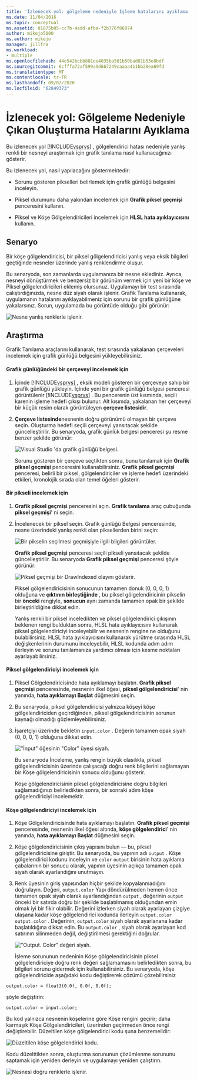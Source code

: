 ```yaml
---
title: 'İzlenecek yol: gölgeleme nedeniyle Işleme hatalarını ayıklama | Microsoft Docs'
ms.date: 11/04/2016
ms.topic: conceptual
ms.assetid: 01875b05-cc7b-4add-afba-f2b776f86974
author: mikejo5000
ms.author: mikejo
manager: jillfra
ms.workload:
- multiple
ms.openlocfilehash: 44e542bcbb801ee4035ba501b50bad81b53e8bdf
ms.sourcegitcommit: 6cfffa72af599a9d667249caaaa411bb28ea69fd
ms.translationtype: MT
ms.contentlocale: tr-TR
ms.lasthandoff: 09/02/2020
ms.locfileid: "62849373"
---
```

# <a name="walkthrough-debugging-rendering-errors-due-to-shading"></a>İzlenecek yol: Gölgeleme Nedeniyle Çıkan Oluşturma Hatalarını Ayıklama
Bu izlenecek yol [!INCLUDE[vsprvs](../../code-quality/includes/vsprvs_md.md)] , gölgelendirici hatası nedeniyle yanlış renkli bir nesneyi araştırmak için grafik tanılama nasıl kullanacağınızı gösterir.

 Bu izlenecek yol, nasıl yapılacağını göstermektedir:

- Sorunu gösteren pikselleri belirlemek için grafik günlüğü belgesini inceleyin.

- Piksel durumunu daha yakından incelemek için **Grafik piksel geçmişi** penceresini kullanın.

- Piksel ve Köşe Gölgelendiricileri incelemek için **HLSL hata ayıklayıcısını** kullanın.

## <a name="scenario"></a>Senaryo
 Bir köşe gölgelendiricisi, bir piksel gölgelendiricisi yanlış veya eksik bilgileri geçtiğinde nesneler üzerinde yanlış renklendirme oluşur.

 Bu senaryoda, son zamanlarda uygulamanıza bir nesne eklediniz. Ayrıca, nesneyi dönüştürmek ve benzersiz bir görünüm vermek için yeni bir köşe ve Piksel gölgelendiricileri eklemiş olursunuz. Uygulamayı bir test sırasında çalıştırdığınızda, nesne düz siyah olarak işlenir. Grafik Tanılama kullanarak, uygulamanın hatalarını ayıklayabilmeniz için sorunu bir grafik günlüğüne yakalarsınız. Sorun, uygulamada bu görüntüde olduğu gibi görünür:

 ![Nesne yanlış renklerle işlenir.](media/gfx_diag_demo_render_error_shader_problem.png "gfx_diag_demo_render_error_shader_problem")

## <a name="investigation"></a>Araştırma
 Grafik Tanılama araçlarını kullanarak, test sırasında yakalanan çerçeveleri incelemek için grafik günlüğü belgesini yükleyebilirsiniz.

#### <a name="to-examine-a-frame-in-a-graphics-log"></a>Grafik günlüğündeki bir çerçeveyi incelemek için

1. İçinde [!INCLUDE[vsprvs](../../code-quality/includes/vsprvs_md.md)] , eksik modeli gösteren bir çerçeveye sahip bir grafik günlüğü yükleyin. İçinde yeni bir grafik günlüğü belgesi penceresi görüntülenir [!INCLUDE[vsprvs](../../code-quality/includes/vsprvs_md.md)] . Bu pencerenin üst kısmında, seçili karenin işleme hedefi çıkışı bulunur. Alt kısımda, yakalanan her çerçeveyi bir küçük resim olarak görüntüleyen **çerçeve listesidir**.

2. **Çerçeve listesinde**nesnenin doğru görünümü olmayan bir çerçeve seçin. Oluşturma hedefi seçili çerçeveyi yansıtacak şekilde güncelleştirilir. Bu senaryoda, grafik günlük belgesi penceresi şu resme benzer şekilde görünür:

    ![Visual Studio 'da grafik günlüğü belgesi.](media/gfx_diag_demo_render_error_shader_step_1.png "gfx_diag_demo_render_error_shader_step_1")

   Sorunu gösteren bir çerçeve seçtikten sonra, bunu tanılamak için **Grafik piksel geçmişi** penceresini kullanabilirsiniz. **Grafik piksel geçmişi** penceresi, belirli bir piksel, gölgelendiriciler ve işleme hedefi üzerindeki etkileri, kronolojik sırada olan temel öğeleri gösterir.

#### <a name="to-examine-a-pixel"></a>Bir pikseli incelemek için

1. **Grafik piksel geçmişi** penceresini açın. **Grafik tanılama** araç çubuğunda **piksel geçmişi**' ni seçin.

2. İncelenecek bir piksel seçin. Grafik günlüğü Belgesi penceresinde, nesne üzerindeki yanlış renkli olan piksellerden birini seçin:

    ![Bir pikselin seçilmesi geçmişiyle ilgili bilgileri görüntüler.](media/gfx_diag_demo_render_error_shader_step_2.png "gfx_diag_demo_render_error_shader_step_2")

    **Grafik piksel geçmişi** penceresi seçili pikseli yansıtacak şekilde güncelleştirilir. Bu senaryoda **Grafik piksel geçmişi** penceresi şöyle görünür:

    ![Piksel geçmişi bir DrawIndexed olayını gösterir.](media/gfx_diag_demo_render_error_shader_step_3.png "gfx_diag_demo_render_error_shader_step_3")

    Piksel gölgelendiricisinin sonucunun tamamen donuk (0, 0, 0, 1) olduğuna ve **çıktının birleştiğinde** , bu piksel gölgelendiricinin pikselin bir **önceki** rengiyle, **sonucun** aynı zamanda tamamen opak bir şekilde birleştirildiğine dikkat edin.

   Yanlış renkli bir piksel inceledikten ve piksel gölgelendirici çıkışının beklenen rengi bulduktan sonra, HLSL hata ayıklayıcısını kullanarak piksel gölgelendiriciyi inceleyebilir ve nesnenin rengine ne olduğunu bulabilirsiniz. HLSL hata ayıklayıcısını kullanarak yürütme sırasında HLSL değişkenlerinin durumunu inceleyebilir, HLSL kodunda adım adım ilerleyin ve sorunu tanılamanıza yardımcı olması için kesme noktaları ayarlayabilirsiniz.

#### <a name="to-examine-the-pixel-shader"></a>Piksel gölgelendiriciyi incelemek için

1. Piksel Gölgelendiricisinde hata ayıklamayı başlatın. **Grafik piksel geçmişi** penceresinde, nesnenin ilkel öğesi, **piksel gölgelendiricisi**' nin yanında, **hata ayıklamayı Başlat** düğmesini seçin.

2. Bu senaryoda, piksel gölgelendiricisi yalnızca köşeyi köşe gölgelendiriciden geçirdiğinden, piksel gölgelendiricisinin sorunun kaynağı olmadığı gözlemleyebilirsiniz.

3. İşaretçiyi üzerinde bekletin `input.color` . Değerin tamamen opak siyah (0, 0, 0, 1) olduğuna dikkat edin.

    !["İnput" öğesinin "Color" üyesi siyah.](media/gfx_diag_demo_render_error_shader_step_5.png "gfx_diag_demo_render_error_shader_step_5")

    Bu senaryoda İnceleme, yanlış rengin büyük olasılıkla, piksel gölgelendiricisinin üzerinde çalışacağı doğru renk bilgilerini sağlamayan bir Köşe gölgelendiricisinin sonucu olduğunu gösterir.

   Köşe gölgelendiricisinin piksel gölgelendiricisine doğru bilgileri sağlamadığınızı belirledikten sonra, bir sonraki adım köşe gölgelendiriciyi incelemektir.

#### <a name="to-examine-the-vertex-shader"></a>Köşe gölgelendiriciyi incelemek için

1. Köşe Gölgelendiricisinde hata ayıklamayı başlatın. **Grafik piksel geçmişi** penceresinde, nesnenin ilkel öğesi altında, **köşe gölgelendirici**' nin yanında, **hata ayıklamayı Başlat** düğmesini seçin.

2. Köşe gölgelendiricisinin çıkış yapısını bulun — bu, piksel gölgelendiricisine giriştir. Bu senaryoda, bu yapının adı `output` . Köşe gölgelendirici kodunu inceleyin ve `color` `output` birisinin hata ayıklama çabalarının bir sonucu olarak, yapının üyesinin açıkça tamamen opak siyah olarak ayarlandığını unutmayın.

3. Renk üyesinin giriş yapısından hiçbir şekilde kopyalanmadığını doğrulayın. Değeri, `output.color` Yapı döndürülmeden hemen önce tamamen opak siyah olarak ayarlandığından `output` , değerinin `output` önceki bir satırda doğru bir şekilde başlatılmamış olduğundan emin olmak iyi bir fikir olabilir. Değerini izlerken siyah olarak ayarlayan çizgiye ulaşana kadar köşe gölgelendirici kodunda ilerleyin `output.color` `output.color` . Değerinin, `output.color` siyah olarak ayarlanana kadar başlatıldığına dikkat edin. Bu `output.color` , siyah olarak ayarlayan kod satırının silinmeden değil, değiştirilmesi gerektiğini doğrular.

    !["Output. Color" değeri siyah.](media/gfx_diag_demo_render_error_shader_step_7.png "gfx_diag_demo_render_error_shader_step_7")

   İşleme sorununun nedeninin Köşe gölgelendiricisinin piksel gölgelendiriciye doğru renk değeri sağlamamasını belirledikten sonra, bu bilgileri sorunu gidermek için kullanabilirsiniz. Bu senaryoda, köşe gölgelendiricide aşağıdaki kodu değiştirerek çözümü çözebilirsiniz

```hlsl
output.color = float3(0.0f, 0.0f, 0.0f);
```

 şöyle değiştirin:

```hlsl
output.color = input.color;
```

 Bu kod yalnızca nesnenin köşelerine göre Köşe rengini geçirir; daha karmaşık Köşe Gölgelendiricileri, üzerinden geçirmeden önce rengi değiştirebilir. Düzeltilen köşe gölgelendirici kodu şuna benzemelidir:

 ![Düzeltilen köşe gölgelendirici kodu.](media/gfx_diag_demo_render_error_shader_step_8.png "gfx_diag_demo_render_error_shader_step_8")

 Kodu düzelttikten sonra, oluşturma sorununun çözümlenme sorununu saptamak için yeniden derleyin ve uygulamayı yeniden çalıştırın.

 ![Nesnesi doğru renklerle işlenir.](media/gfx_diag_demo_render_error_shader_resolution.png "gfx_diag_demo_render_error_shader_resolution")
